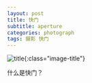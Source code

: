 ```yaml
---
layout: post
title: 快门
subtitle: aperture
categories: photograph 
tags: 摄影 快门
---
```


![title](http://image.sideproject.cn/title/title_012.jpg){:class="image-title"}

什么是快门？


